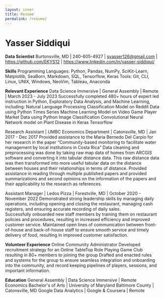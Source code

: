 ```yaml
---
layout: inner
title: Resume
permalink: /resume/
---
```


# Yasser Siddiqui

**Data Scientist**
Burtonsville, MD | 240-605-4927 | syasser126@gmail.com | https://github.com/EKYS12 | https://www.linkedin.com/in/yasser-siddiqui/

**Skills**
Programming Languages: Python, Pandas, NumPy, SciKit-Learn, Matplotlib, SeaBorn, Markdown, SQL, Tensorflow, Keras
Tools: Git, CLI, Linux, UNIX, Windows, NeoVim, Tableau, Anaconda

**Relevant Experience**
Data Science Immersive | General Assembly | Remote | March 2023 - July 2023
Successfully completed 480+ hours of expert led instruction in Python, Exploratory Data Analysis, and Machine Learning, including:
Natural Language Processing Classification Model on Reddit Data using Python
Times Series Machine Learning Model on Video Game Player Market Data using Python
Image Classification Convolutional Neural Network model on Plant Disease in Keras Tensorflow

Research Assistant | UMBC Economics Department | Catonsville, MD | Jan 2017 - Dec 2017
Provided assistance to the Maria Bernedo Del Carpio for her research in the paper “Community-based monitoring to facilitate water management by local institutions in Costa Rica”
Data cleaning and preprocessing was done by taking raw map data of homes from ARCGIS software and converting it into tabular distance data. This raw distance data was then transformed into more useful tabular data on the distance between houses and their relationships in terms of distance.
Provided assistance in reading through multiple published papers and provided summarizations and second opinions on the information of the papers and their applicability to the research as references.

Assistant Manager | Ledos Pizza | Forestville, MD | October 2020 - November 2022
Demonstrated strong leadership skills by managing daily operations, including opening and closing the restaurant, managing cash registers, and ensuring accurate recording of daily sales.  
Successfully onboarded new staff members by training them on restaurant policies and procedures, resulting in increased efficiency and improved customer service.
Maintained open lines of communication between front-of-house and back-of-house staff to ensure smooth service and timely delivery of food, resulting in improved customer satisfaction.  

**Volunteer Experience**
Online Community Administrator
Developed recruitment strategy for an Online TableTop Role Playing Game Club resulting in 80+ members to joining the group
Drafted and enacted rules and systems for the group to ensure seamless integration and onboarding into the community, and record keeping pipelines of players, sessions, and important information.  

**Education**
General Assembly | Data Science Immersive | Remote
Economics Bachelor's of Arts | University of Maryland Baltimore County | Catonsville, MD
Google Data Analytics | Google & Coursera | Remote
  
